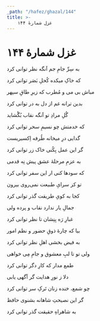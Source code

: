 ```yaml
---
_path: "/hafez/ghazal/144"
title: >-
    غزل شمارهٔ ۱۴۴
---
```

# غزل شمارهٔ ۱۴۴

<div class="b" id="bn1"><div class="m1"><p>به سِرِّ جامِ جم آنگه نظر توانی کرد</p></div>
<div class="m2"><p>که خاکِ میکده کُحلِ بَصَر توانی کرد</p></div></div>
<div class="b" id="bn2"><div class="m1"><p>مباش بی می و مُطرب که زیرِ طاقِ سپهر</p></div>
<div class="m2"><p>بدین ترانه غم از دل به در توانی کرد</p></div></div>
<div class="b" id="bn3"><div class="m1"><p>گُلِ مرادِ تو آنگه نقاب بُگْشاید</p></div>
<div class="m2"><p>که خدمتش چو نسیمِ سحر توانی کرد</p></div></div>
<div class="b" id="bn4"><div class="m1"><p>گدایی درِ میخانه طُرفه اِکسیریست</p></div>
<div class="m2"><p>گر این عمل بِکُنی خاک زر توانی کرد</p></div></div>
<div class="b" id="bn5"><div class="m1"><p>به عزمِ مرحلهٔ عشق پیش نِه قدمی</p></div>
<div class="m2"><p>که سودها کنی ار این سفر توانی کرد</p></div></div>
<div class="b" id="bn6"><div class="m1"><p>تو کز سرایِ طبیعت نمی‌روی بیرون</p></div>
<div class="m2"><p>کجا به کویِ طریقت گذر توانی کرد</p></div></div>
<div class="b" id="bn7"><div class="m1"><p>جمالِ یار ندارد نقاب و پرده ولی</p></div>
<div class="m2"><p>غبارِ رَه بِنِشان تا نظر توانی کرد</p></div></div>
<div class="b" id="bn8"><div class="m1"><p>بیا که چارهٔ ذوقِ حضور و نظم امور</p></div>
<div class="m2"><p>به فیض بخشی اهلِ نظر توانی کرد</p></div></div>
<div class="b" id="bn9"><div class="m1"><p>ولی تو تا لبِ معشوق و جامِ مِی خواهی</p></div>
<div class="m2"><p>طمع مدار که کارِ دگر توانی کرد</p></div></div>
<div class="b" id="bn10"><div class="m1"><p>دلا ز نورِ هدایت گر آگهی یابی</p></div>
<div class="m2"><p>چو شمع، خنده زنان تَرکِ سر توانی کرد</p></div></div>
<div class="b" id="bn11"><div class="m1"><p>گر این نصیحتِ شاهانه بشنوی حافظ</p></div>
<div class="m2"><p>به شاهراهِ حقیقت گذر توانی کرد</p></div></div>
